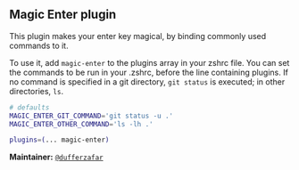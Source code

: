 ## Magic Enter plugin

This plugin makes your enter key magical, by binding commonly used commands to
it.

To use it, add `magic-enter` to the plugins array in your zshrc file. You can
set the commands to be run in your .zshrc, before the line containing plugins.
If no command is specified in a git directory, `git status` is executed; in
other directories, `ls`.

```zsh
# defaults
MAGIC_ENTER_GIT_COMMAND='git status -u .'
MAGIC_ENTER_OTHER_COMMAND='ls -lh .'

plugins=(... magic-enter)
```

**Maintainer:** [`@dufferzafar`](https://github.com/dufferzafar)
